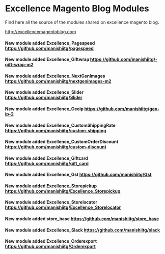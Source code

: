 Excellence Magento Blog Modules
=================================

Find here all the source of the modules shared on excellence magento blog.

http://excellencemagentoblog.com

#### New module added Excellence_Pagespeed https://github.com/manishiitg/pagespeed
#### New module added Excellence_Giftwrap https://github.com/manishiitg/-gift-wrap-m2
#### New module added Excellence_NextGenImages https://github.com/manishiitg/nextgenimages-m2
#### New module added Excellence_Slider https://github.com/manishiitg/Slider
#### New module added Excellence_Geoip https://github.com/manishiitg/geo-ip-2
#### New module added Excellence_CustomShippingRate https://github.com/manishiitg/custom-shipping
#### New module added Excellence_CustomOrderDiscount https://github.com/manishiitg/custom-discount
#### New module added Excellence_Giftcard https://github.com/manishiitg/gift_card
#### New module added Excellence_Gst https://github.com/manishiitg/Gst
#### New module added Excellence_Storepickup https://github.com/manishiitg/Excellence_Storepickup
#### New module added Excellence_Storelocator https://github.com/manishiitg/Excellence_Storelocator
#### New module added store_base https://github.com/manishiitg/store_base
#### New module added Excellence_Slack https://github.com/manishiitg/slack
#### New module added Excellence_Orderexport https://github.com/manishiitg/Orderexport
